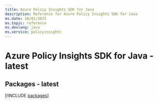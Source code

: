 ```yaml
---
title: Azure Policy Insights SDK for Java
description: Reference for Azure Policy Insights SDK for Java
ms.date: 10/01/2025
ms.topic: reference
ms.devlang: java
ms.service: policyinsights
---
```

# Azure Policy Insights SDK for Java - latest
## Packages - latest
[!INCLUDE [packages](policy-insights-index.md)]